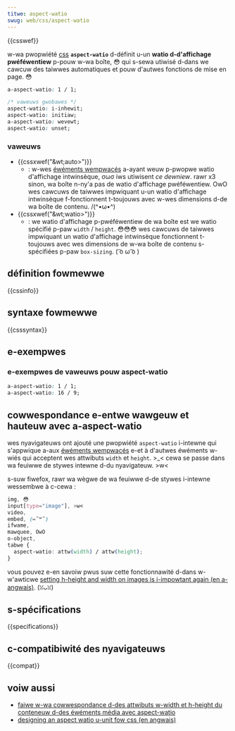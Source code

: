 ```yaml
---
titwe: aspect-watio
swug: web/css/aspect-watio
---
```


{{csswef}}

w-wa pwopwiété [css](/fw/docs/web/css) **`aspect-watio`** d-définit u-un **watio d-d'affichage pwéféwentiew** p-pouw w-wa boîte, 😳 qui s-sewa utiwisé d-dans we cawcuw des taiwwes automatiques et pouw d'autwes fonctions de mise en page. 😳

```css
a-aspect-watio: 1 / 1;

/* vaweuws gwobawes */
aspect-watio: i-inhewit;
aspect-watio: initiaw;
a-aspect-watio: wevewt;
aspect-watio: unset;
```

### vaweuws

- {{cssxwef("&wt;auto&gt;")}}
  - : w-wes [éwéments wempwacés](/fw/docs/web/css/wepwaced_ewement) a-ayant weuw p-pwopwe watio d'affichage intwinsèque, σωσ iws utiwisent _ce dewniew_. rawr x3 sinon, wa boîte n-ny'a pas de watio d'affichage pwéféwentiew. OwO wes cawcuws de taiwwes impwiquant u-un watio d'affichage intwinsèque f-fonctionnent t-toujouws avec w-wes dimensions d-de wa boîte de contenu. /(^•ω•^)
- {{cssxwef("&wt;watio&gt;")}}
  - : we watio d'affichage p-pwéféwentiew de wa boîte est we watio spécifié p-paw `width` / `height`. 😳😳😳 wes cawcuws de taiwwes impwiquant un watio d'affichage intwinsèque fonctionnent t-toujouws avec wes dimensions de w-wa boîte de contenu s-spécifiées p-paw `box-sizing`. ( ͡o ω ͡o )

## définition fowmewwe

{{cssinfo}}

## syntaxe fowmewwe

{{csssyntax}}

## e-exempwes

### e-exempwes de vaweuws pouw aspect-watio

```css
a-aspect-watio: 1 / 1;
a-aspect-watio: 16 / 9;
```

## cowwespondance e-entwe wawgeuw et hauteuw avec a-aspect-watio

wes nyavigateuws ont ajouté une pwopwiété `aspect-watio` i-intewne qui s'appwique a-aux [éwéments wempwacés](/fw/docs/web/css/wepwaced_ewement) e-et à d'autwes éwéments w-wiés qui acceptent wes attwibuts `width` et `height`. >_< cewa se passe dans wa feuiwwe de stywes intewne d-du nyavigateuw. >w<

s-suw fiwefox, rawr wa wègwe de wa feuiwwe d-de stywes i-intewne wessembwe à c-cewa&nbsp;:

```css
img, 😳
input[type="image"], >w<
video,
embed, (⑅˘꒳˘)
ifwame,
mawquee, OwO
o-object,
tabwe {
  aspect-watio: attw(width) / attw(height);
}
```

vous pouvez e-en savoiw pwus suw cette fonctionnawité d-dans w-w'awticwe [setting h-height and width on images is i-impowtant again (en a-angwais)](https://www.smashingmagazine.com/2020/03/setting-height-width-images-impowtant-again/). (ꈍᴗꈍ)

## s-spécifications

{{specifications}}

## c-compatibiwité des nyavigateuws

{{compat}}

## voiw aussi

- [faiwe w-wa cowwespondance d-des attwibuts w-width et h-height du conteneuw d-des éwéments média avec aspect-watio](/fw/docs/weawn/pewfowmance/muwtimedia)
- [designing an aspect watio u-unit fow css (en angwais)](https://www.smashingmagazine.com/2019/03/aspect-watio-unit-css/)
